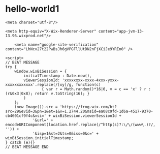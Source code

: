 # hello-world1
<!DOCTYPE html>
<html lang="en">
<head>
    <meta http-equiv="X-UA-Compatible" content="IE=Edge"/>
             
    
    <meta charset="utf-8"/>

<title>Home</title>

<meta name="generator" content="Wix.com Website Builder">

<meta name="fb_admins_meta_tag" content="GlobalAim"/>
<meta name="keywords" content="Global Aim, business development, consulting, home, self improvement"/>
<meta name="description" content="Global Aim "/>

<!-- Start: injected by Adguard -->
<script src="//local.adguard.com/adguard-ajax-api/injections/userscripts.js?ts=63654846535931&name=Adguard%20Assistant%20Beta&name=Adguard%20Popup%20Blocker%20Beta" nonce="4d84c14513db44fd813a033c2cc4c474" type="text/javascript"></script>
<script src="//local.adguard.com/adguard-ajax-api/injections/content-script.js?ts=63654906288443&amp;domain=www.globalaim.org&amp;mask=111" nonce="4d84c14513db44fd813a033c2cc4c474" type="text/javascript"></script>

<!-- End: injected by Adguard -->
<link rel="shortcut icon" href="https://static.wixstatic.com/media/e95ea8_3b4033eba672420da9c019c27da6a501%7Emv2_d_2048_1988_s_2.jpg/v1/fill/w_32%2Ch_32%2Clg_1%2Cusm_0.66_1.00_0.01/e95ea8_3b4033eba672420da9c019c27da6a501%7Emv2_d_2048_1988_s_2.jpg" type="image/jpeg"/>
<link rel="apple-touch-icon" href="https://static.wixstatic.com/media/e95ea8_3b4033eba672420da9c019c27da6a501%7Emv2_d_2048_1988_s_2.jpg/v1/fill/w_32%2Ch_32%2Clg_1%2Cusm_0.66_1.00_0.01/e95ea8_3b4033eba672420da9c019c27da6a501%7Emv2_d_2048_1988_s_2.jpg" type="image/jpeg"/>
    <script type="text/javascript">
    var santaBase = 'https://static.parastorage.com/services/santa/1.2744.20';
    var clientSideRender = true;
</script>

<script defer src="https://static.parastorage.com/services/third-party/requirejs/2.1.15/require.min.js"></script>
<script defer src="https://static.parastorage.com/polyfill/v2/polyfill.min.js?features=es2015,es2016,es2017,fetch&flags=gated&unknown=polyfill&rum=0"></script>


<script defer src="https://static.parastorage.com/services/santa/1.2744.20/app/main-r.min.js"></script>

<link rel="preload" href="https://static.parastorage.com/unpkg/lodash@4.17.4/lodash.min.js" as="script">
<link rel="preload" href="https://static.parastorage.com/unpkg/zepto@1.2.0/dist/zepto.min.js" as="script">
<link rel="preload" href="https://static.parastorage.com/unpkg/react@15.5.4/dist/react-with-addons.min.js" as="script">


<link rel="preconnect" href="https://static.wixstatic.com/" crossorigin>
<link rel="preconnect" href="//fonts.googleapis.com" crossorigin>

    <meta http-equiv="X-Wix-Renderer-Server" content="app-jvm-13-13.96.wixprod.net"/>
<meta http-equiv="X-Wix-Meta-Site-Id" content="ea08c9fd-1d6a-4517-9370-cb4601cf9f4c"/>
<meta http-equiv="X-Wix-Application-Instance-Id" content="138f2674-d1fd-4322-8237-752655382e31"/>
<meta http-equiv="X-Wix-Published-Version" content="415"/>

<meta http-equiv="etag" content="9d64cf6767f41163dbcf7c3e12313472"/>
<meta property="og:title" content="Home"/>
<meta property="og:type" content="website"/>
<meta property="og:url" content="https://www.globalaim.org/"/>
<meta property="og:image" content="https://static.wixstatic.com/media/e95ea8_36399f27830540ca9a768c78478b0175.png"/>
<meta property="og:site_name" content="Home"/>
<meta property="fb:admins" content="GlobalAim"/>
<meta property="og:description" content="Global Aim "/>
<meta name="SKYPE_TOOLBAR" content="SKYPE_TOOLBAR_PARSER_COMPATIBLE"/>

<meta id="wixMobileViewport" name="viewport" content="width=980, user-scalable=yes"/>



        <meta name="google-site-verification" content="LhNcv27t22PwBsJh6gVPGFllUtDN2nFjXCiJe9YREn0" />

    <script>
    // BEAT MESSAGE
    try {
        window.wixBiSession = {
            initialTimestamp : Date.now(),
            viewerSessionId: 'xxxxxxxx-xxxx-4xxx-yxxx-xxxxxxxxxxxx'.replace(/[xy]/g, function(c)
                    { var r = Math.random()*16|0, v = c == 'x' ? r : (r&0x3|0x8); return v.toString(16); }
            )
        };
        (new Image()).src = 'https://frog.wix.com/bt?src=29&evid=3&pn=1&et=1&v=1.2744.20&msid=ea08c9fd-1d6a-4517-9370-cb4601cf9f4c&vsi=' + wixBiSession.viewerSessionId +
                '&url=' + encodeURIComponent(location.href.replace(/^http(s)?:\/\/(www\.)?/, '')) +
                '&isp=1&st=2&ts=0&iss=0&c=' + wixBiSession.initialTimestamp;
    } catch (e){}
    // BEAT MESSAGE END
</script>

